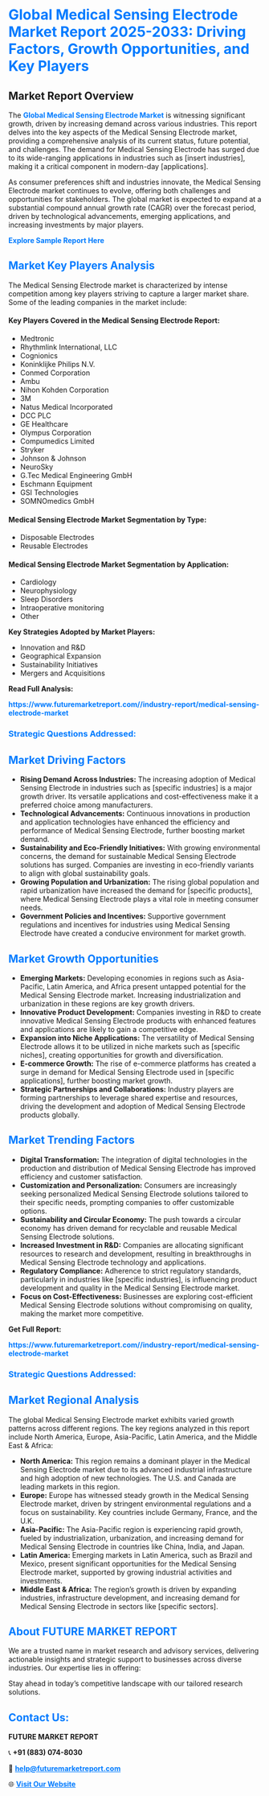 <h1 style="color: #007BFF;">Global Medical Sensing Electrode Market Report 2025-2033: Driving Factors, Growth Opportunities, and Key Players</h1>

<section id="overview">
<h2>Market Report Overview</h2>
<p>The <a href="https://www.futuremarketreport.com//industry-report/medical-sensing-electrode-market" style="color: #007BFF; text-decoration: none;"><strong>Global Medical Sensing Electrode Market</strong></a> is witnessing significant growth, driven by increasing demand across various industries. This report delves into the key aspects of the Medical Sensing Electrode market, providing a comprehensive analysis of its current status, future potential, and challenges. The demand for Medical Sensing Electrode has surged due to its wide-ranging applications in industries such as [insert industries], making it a critical component in modern-day [applications].</p>
<p>As consumer preferences shift and industries innovate, the Medical Sensing Electrode market continues to evolve, offering both challenges and opportunities for stakeholders. The global market is expected to expand at a substantial compound annual growth rate (CAGR) over the forecast period, driven by technological advancements, emerging applications, and increasing investments by major players.</p>
</section>

<section id="overview">
<p><a href="https://www.futuremarketreport.com//request-sample/reportId=64652" style="color: #007BFF; text-decoration: none;"><strong>Explore Sample Report Here</strong></a></p>
</section>

<section id="key-players">
<h2 style="color: #007BFF;">Market Key Players Analysis</h2>
<p>The Medical Sensing Electrode market is characterized by intense competition among key players striving to capture a larger market share. Some of the leading companies in the market include:</p>
<h4>Key Players Covered in the Medical Sensing Electrode Report:</h4>
<ul><li>Medtronic</li><li>Rhythmlink International, LLC</li><li>Cognionics</li><li>Koninklijke Philips N.V.</li><li>Conmed Corporation</li><li>Ambu</li><li>Nihon Kohden Corporation</li><li>3M</li><li>Natus Medical Incorporated</li><li>DCC PLC</li><li>GE Healthcare</li><li>Olympus Corporation</li><li>Compumedics Limited</li><li>Stryker</li><li>Johnson &amp; Johnson</li><li>NeuroSky</li><li>G.Tec Medical Engineering GmbH</li><li>Eschmann Equipment</li><li>GSI Technologies</li><li>SOMNOmedics GmbH</li></ul>
<h4>Medical Sensing Electrode Market Segmentation by Type:</h4>
<ul><li>Disposable Electrodes</li><li>Reusable Electrodes</li></ul>

<h4>Medical Sensing Electrode Market Segmentation by Application:</h4>
<ul><li>Cardiology</li><li>Neurophysiology</li><li>Sleep Disorders</li><li>Intraoperative monitoring</li><li>Other</li></ul>
<p><strong>Key Strategies Adopted by Market Players:</strong></p>
<ul>
<li>Innovation and R&D</li>
<li>Geographical Expansion</li>
<li>Sustainability Initiatives</li>
<li>Mergers and Acquisitions</li>
</ul>
</section>

<section>
<p><strong>Read Full Analysis: </strong></p><a href="https://www.futuremarketreport.com//industry-report/medical-sensing-electrode-market" style="color: #007BFF; text-decoration: none;"><strong>https://www.futuremarketreport.com//industry-report/medical-sensing-electrode-market</strong></a>
<h3 style="color: #007BFF;">Strategic Questions Addressed:</h3>
</section>

<section id="driving-factors">
<h2 style="color: #007BFF;">Market Driving Factors</h2>
<ul>
<li><strong>Rising Demand Across Industries:</strong> The increasing adoption of Medical Sensing Electrode in industries such as [specific industries] is a major growth driver. Its versatile applications and cost-effectiveness make it a preferred choice among manufacturers.</li>
<li><strong>Technological Advancements:</strong> Continuous innovations in production and application technologies have enhanced the efficiency and performance of Medical Sensing Electrode, further boosting market demand.</li>
<li><strong>Sustainability and Eco-Friendly Initiatives:</strong> With growing environmental concerns, the demand for sustainable Medical Sensing Electrode solutions has surged. Companies are investing in eco-friendly variants to align with global sustainability goals.</li>
<li><strong>Growing Population and Urbanization:</strong> The rising global population and rapid urbanization have increased the demand for [specific products], where Medical Sensing Electrode plays a vital role in meeting consumer needs.</li>
<li><strong>Government Policies and Incentives:</strong> Supportive government regulations and incentives for industries using Medical Sensing Electrode have created a conducive environment for market growth.</li>
</ul>
</section>

<section id="growth-opportunities">
<h2 style="color: #007BFF;">Market Growth Opportunities</h2>
<ul>
<li><strong>Emerging Markets:</strong> Developing economies in regions such as Asia-Pacific, Latin America, and Africa present untapped potential for the Medical Sensing Electrode market. Increasing industrialization and urbanization in these regions are key growth drivers.</li>
<li><strong>Innovative Product Development:</strong> Companies investing in R&D to create innovative Medical Sensing Electrode products with enhanced features and applications are likely to gain a competitive edge.</li>
<li><strong>Expansion into Niche Applications:</strong> The versatility of Medical Sensing Electrode allows it to be utilized in niche markets such as [specific niches], creating opportunities for growth and diversification.</li>
<li><strong>E-commerce Growth:</strong> The rise of e-commerce platforms has created a surge in demand for Medical Sensing Electrode used in [specific applications], further boosting market growth.</li>
<li><strong>Strategic Partnerships and Collaborations:</strong> Industry players are forming partnerships to leverage shared expertise and resources, driving the development and adoption of Medical Sensing Electrode products globally.</li>
</ul>
</section>

<section id="trending-factors">
<h2 style="color: #007BFF;">Market Trending Factors</h2>
<ul>
<li><strong>Digital Transformation:</strong> The integration of digital technologies in the production and distribution of Medical Sensing Electrode has improved efficiency and customer satisfaction.</li>
<li><strong>Customization and Personalization:</strong> Consumers are increasingly seeking personalized Medical Sensing Electrode solutions tailored to their specific needs, prompting companies to offer customizable options.</li>
<li><strong>Sustainability and Circular Economy:</strong> The push towards a circular economy has driven demand for recyclable and reusable Medical Sensing Electrode solutions.</li>
<li><strong>Increased Investment in R&D:</strong> Companies are allocating significant resources to research and development, resulting in breakthroughs in Medical Sensing Electrode technology and applications.</li>
<li><strong>Regulatory Compliance:</strong> Adherence to strict regulatory standards, particularly in industries like [specific industries], is influencing product development and quality in the Medical Sensing Electrode market.</li>
<li><strong>Focus on Cost-Effectiveness:</strong> Businesses are exploring cost-efficient Medical Sensing Electrode solutions without compromising on quality, making the market more competitive.</li>
</ul>
</section>

<section>
<p><strong>Get Full Report: </strong></p><a href="https://www.futuremarketreport.com//industry-report/medical-sensing-electrode-market" style="color: #007BFF; text-decoration: none;"><strong>https://www.futuremarketreport.com//industry-report/medical-sensing-electrode-market</strong></a>
<h3 style="color: #007BFF;">Strategic Questions Addressed:</h3>
</section>


<section id="regional-analysis">
<h2 style="color: #007BFF;">Market Regional Analysis</h2>
<p>The global Medical Sensing Electrode market exhibits varied growth patterns across different regions. The key regions analyzed in this report include North America, Europe, Asia-Pacific, Latin America, and the Middle East & Africa:</p>
<ul>
<li><strong>North America:</strong> This region remains a dominant player in the Medical Sensing Electrode market due to its advanced industrial infrastructure and high adoption of new technologies. The U.S. and Canada are leading markets in this region.</li>
<li><strong>Europe:</strong> Europe has witnessed steady growth in the Medical Sensing Electrode market, driven by stringent environmental regulations and a focus on sustainability. Key countries include Germany, France, and the U.K.</li>
<li><strong>Asia-Pacific:</strong> The Asia-Pacific region is experiencing rapid growth, fueled by industrialization, urbanization, and increasing demand for Medical Sensing Electrode in countries like China, India, and Japan.</li>
<li><strong>Latin America:</strong> Emerging markets in Latin America, such as Brazil and Mexico, present significant opportunities for the Medical Sensing Electrode market, supported by growing industrial activities and investments.</li>
<li><strong>Middle East & Africa:</strong> The region’s growth is driven by expanding industries, infrastructure development, and increasing demand for Medical Sensing Electrode in sectors like [specific sectors].</li>
</ul>
</section>

<footer>
<h2 style="color: #007BFF;">About FUTURE MARKET REPORT</h2>
<p>We are a trusted name in market research and advisory services, delivering actionable insights and strategic support to businesses across diverse industries. Our expertise lies in offering:</p>

<p>Stay ahead in today’s competitive landscape with our tailored research solutions.</p>

<h2 style="color: #007BFF;">Contact Us:</h2>
<p><strong>FUTURE MARKET REPORT</strong></p>
<p>📞 <strong>+91 (883) 074-8030</strong></p>
<p>📧 <strong><a href="mailto:help@futuremarketreport.com" style="color: #007BFF;">help@futuremarketreport.com</a></strong></p>
<p>🌐 <strong><a href="https://www.futuremarketreport.com/" style="color: #007BFF;">Visit Our Website</a></strong></p>
</footer>
